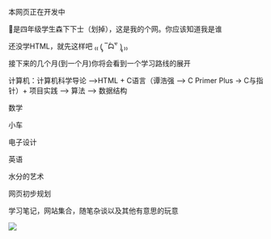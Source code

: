 <p>本网页正在开发中</p>
<p>👴是四年级学生森下下士（划掉），这是我的个网。你应该知道我是谁 </p>
<p>还没学HTML，就先这样吧  ₍₍ (̨̡ ‾᷄ᗣ‾᷅ )̧̢ ₎₎  </p>
<p>接下来的几个月(到一个月)你将会看到一个学习路线的展开</p>
<p>计算机：计算机科学导论 —>HTML + C语言（谭浩强 —> C Primer Plus -> C与指针）+ 项目实践 —> 算法 —> 数据结构</p>
<p>数学</p>
<p>小车</p>
<p>电子设计</p>
<p>英语</p>
<p>水分的艺术</p>

<p>网页初步规划</p>
<p>学习笔记，网站集合，随笔杂谈以及其他有意思的玩意</p>
<img src="https://i.pximg.net/img-original/img/2011/05/30/00/09/09/19256102_p0.png"/>
